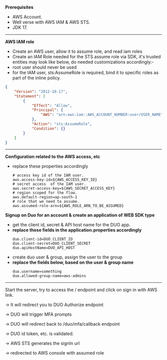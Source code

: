 **Prerequisites**

- AWS Account.
- Well verse with AWS IAM & AWS STS.
- JDK 17.

** **

**AWS IAM role**
- Create an AWS user, allow it to assume role, and read iam roles
- Create an IAM Role needed for the STS assume role via SDK, it's trusted entities may look like below, do needed customizations accordingly:-
- root user should never be used
- for the IAM user, sts:AssumeRole is required, bind it to specific roles as part of the inline policy.
```json
{
    "Version": "2012-10-17",
    "Statement": [
        {
            "Effect": "Allow",
            "Principal": {
                "AWS": "arn:aws:iam::AWS_ACCOUNT_NUMBER:user/USER_NAME"
            },
            "Action": "sts:AssumeRole",
            "Condition": {}
        }
    ]
}
```
** **
**Configuration related to the AWS access, etc**
- replace these properties accordingly
  ```properties
  # access key id of the IAM user.
  aws.access-key-id=${AWS_ACCESS_KEY_ID}
  # secret access  of the IAM user.
  aws.secret-access-key=${AWS_SECRET_ACCESS_KEY}
  # region scoped for the flow.
  aws.default-region=ap-south-1
  # role that we need to assume.
  aws.assumed-role-arn=${AWS_ROLE_ARN_TO_BE_ASSUMED}
  ```

**Signup on Duo for an account & create an application of WEB SDK type**

- get the client id, secret & API host name for the DUO app.
- **replace these fields in the application.properties accordingly**
  ```properties
  duo.client-id=DUO_CLIENT_ID
  duo.client-secret=DUO_CLIENT_SECRET
  duo.apiHostName=DUO_API_HOST
  ```
- create duo user & group, assign the user to the group
- **replace the fields below, based on the user & group name**
  ```properties
  duo.username=something
  duo.allowed-group-name=aws-admins
  ```
** **

Start the server, try to access the / endpoint and click on sign in with AWS link. 

-> It will redirect you to DUO Authorize endpoint

-> DUO will trigger MFA prompts

-> DUO will redirect back to /duo/mfa/callback endpoint

-> DUO id token, etc. is validated.

-> AWS STS generates the signIn url

-> redirected to AWS console with assumed role